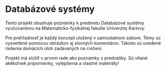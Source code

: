 # Databázové systémy

Tento projekt obsahuje poznámky k predmetu Databázové systémy vyučovanému na Matematicko-fyzikálnej fakulte Univerzity Karlovy.

Pre prehľadnosť je každý koncept uložený v samostatnom súbore. Témy sú vysvetlené pomocou obrázkov aj slovných komentárov. Takisto sú uvedené riešenia domácich úloh zadávaných na cvičení.

Projekt má slúžiť v prvom rade ako poznámky z prednášky. Sú vítané akékoľvek pripomienky, vylepšenia a vlastné materiály!
